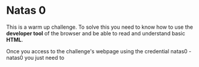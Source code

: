 # Natas 0
This is a warm up challenge. To solve this you need to know how to use the **developer tool** of the browser and be able to read and understand basic **HTML**.

Once you access to the challenge's webpage using the credential natas0 - natas0 you just need to 